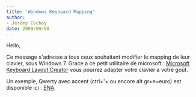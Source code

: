 ```yaml
---
title: 'Windows Keyboard Mapping'
author:
- Jérémy Cochoy
date: 2009/09/08
...
```


Hello,

Ce message s'adresse a tous ceux souhaitant modifier le mapping de leur clavier, sous Windows 7. Grace a ce petit utilitaire de microsoft : [Microsoft Keyboard Layout Creator](http://www.microsoft.com/en-us/download/details.aspx?id=22339) vous pourrez adapter votre clavier a votre goût.

Un exemple, Qwerty avec accent (ctrl+'+<lettre> ou encore alt gr+e=euro) est disponible ici : [ENA](data/ena.tar.gz).

